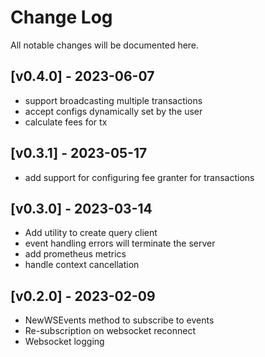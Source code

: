 # Change Log

All notable changes will be documented here.

## [v0.4.0] - 2023-06-07

- support broadcasting multiple transactions
- accept configs dynamically set by the user
- calculate fees for tx

## [v0.3.1] - 2023-05-17

- add support for configuring fee granter for transactions

## [v0.3.0] - 2023-03-14

- Add utility to create query client
- event handling errors will terminate the server
- add prometheus metrics
- handle context cancellation

## [v0.2.0] - 2023-02-09

- NewWSEvents method to subscribe to events
- Re-subscription on websocket reconnect
- Websocket logging
